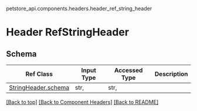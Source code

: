 petstore_api.components.headers.header_ref_string_header
# Header RefStringHeader
## Schema
Ref Class | Input Type | Accessed Type | Description
--------- | ---------- | ------------- | ------------
[StringHeader.schema](../../components/headers/header_string_header.md#schema) | str,  | str,  | 

[[Back to top]](#top) [[Back to Component Headers]](../../../README.md#Component-Headers) [[Back to README]](../../../README.md)
